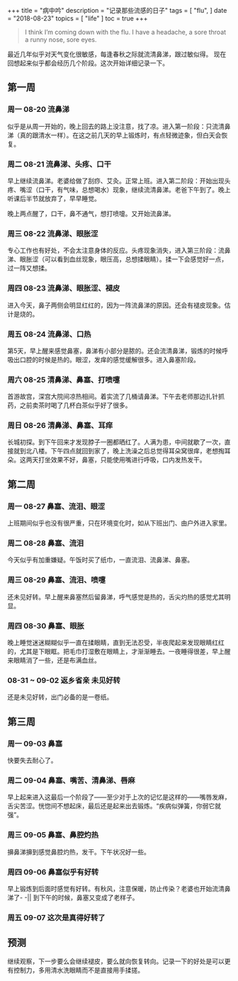 +++
title = "病中吟"
description = "记录那些流感的日子"
tags = [
    "flu",
]
date = "2018-08-23"
topics = [
    "life"
]
toc = true
+++

>I think I’m coming down with the flu. I have a headache, a sore throat a runny nose, sore eyes.

最近几年似乎对天气变化很敏感，每逢春秋之际就流清鼻涕，跟过敏似得。 现在回想起来似乎都会经历几个阶段。这次开始详细记录一下。

## 第一周
### 周一 08-20 流鼻涕
似乎是从周一开始的，晚上回去的路上没注意，找了凉。进入第一阶段：只流清鼻涕（真的跟清水一样）。在这之前几天的早上锻炼时，有点轻微迹象，但白天会恢复。

### 周二 08-21 流鼻涕、头疼、口干
早上继续流鼻涕。老婆给做了刮痧、艾灸。正常上班。进入第二阶段：开始出现头疼、嘴涩（口干，有气味，总想喝水）现象，继续流清鼻涕。老爸下午到了。晚上听课后半节就放弃了，早早睡觉。

晚上两点醒了，口干，鼻不通气，想打喷嚏。又开始流鼻涕。

### 周三 08-22 流鼻涕、眼胀涩
专心工作也有好处，不会太注意身体的反应。头疼现象消失，进入第三阶段：流鼻涕、眼胀涩（可以看到血丝现象，眼压高，总想揉眼睛）。揉一下会感觉好一点，过一阵又想揉。

### 周四 08-23 流鼻涕、眼胀涩、褪皮
进入今天，鼻子两侧会明显红红的，因为一阵流鼻涕的原因。还会有褪皮现象。估计是烧的。

### 周五 08-24 流鼻涕、口热
第5天，早上醒来感觉鼻塞，鼻涕有小部分是脓的。还会流清鼻涕，锻炼的时候呼吸出口腔的时候是热的。眼涩，发痒的感觉缓解很多。进入鼻塞阶段。 

### 周六 08-25 清鼻涕、鼻塞、打喷嚏
首游故宫，深宫大院间凉热相间。着实流了几桶请鼻涕。下午去老师那边扎针抓药，之前卖茶时喝了几杯白茶似乎好了很多。

### 周日 08-26 清鼻涕、鼻塞、耳痒
长城初探。到下午回来才发现脖子一圈都晒红了。人满为患，中间就歇了一次，直接就到北八楼。下午四点就回到家了，晚上洗澡之后总觉得耳朵窝很痒，老想掏耳朵。这两天打坐效果不好，鼻塞，只能使用嘴进行呼吸，口内发热发干。

## 第二周
### 周一 08-27 鼻塞、流泪、眼涩
上班期间似乎也没有很严重，只在环境变化时，如从下班出门、由户外进入家里。

### 周二 08-28 鼻塞、流泪
今天似乎有加重嫌疑。午饭时买了纸巾，一直流泪、流鼻涕、鼻塞。

### 周三 08-29 鼻塞、流泪、喷嚏
还未见好转。早上醒来鼻塞然后留鼻涕，呼气感觉是热的，舌尖灼热的感觉尤其明显。

### 周四 08-30 鼻塞、眼胀
晚上睡觉迷迷糊糊似乎一直在揉眼睛，直到无法忍受，半夜爬起来发现眼睛红红的，尤其是下眼眶。把毛巾打湿敷在眼睛上，才渐渐睡去。一夜睡得很差，早上醒来眼睛消了一些，还是布满血丝。

### 08-31 ~ 09-02 返乡省亲 未见好转
还是未见好转，出门必备的是一卷纸。

## 第三周
### 周一 09-03 鼻塞
快要失去耐心了。

### 周二 09-04 鼻塞、嘴苦、清鼻涕、唇麻
早上起来进入这最后一个阶段了——至少对于上次的记忆是这样的——嘴唇发麻，舌尖苦涩。恍惚间不想起床，最后还是起来出去锻炼。“疾病似弹簧，你弱它就强”。

### 周三 09-05 鼻塞、鼻腔灼热
擤鼻涕擤到感觉鼻腔灼热，发干。下午状况好一些。

### 周四 09-06 鼻塞似乎有好转
早上锻炼到后面时感觉有好转。有秋风，注意保暖，防止传染？老婆也开始流清鼻涕了- -|| 到下午的时候，鼻塞又变成了老样子。

### 周五 09-07 这次是真得好转了


## 预测

继续观察，下一步要么会继续褪皮，要么就向恢复转向。记录一下的好处是可以更有控制力，多用清水洗眼睛而不是直接用手揉搓。



